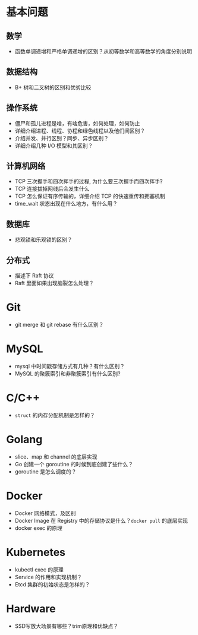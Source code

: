 
# 基本问题
## 数学
- 函数单调递增和严格单调递增的区别？从初等数学和高等数学的角度分别说明

## 数据结构
- B+ 树和二叉树的区别和优劣比较

## 操作系统
- 僵尸和孤儿进程是啥，有啥危害，如何处理，如何防止
- 详细介绍进程、线程、协程和绿色线程以及他们间区别？
- 介绍并发、并行区别？同步、异步区别？
- 详细介绍几种 I/O 模型和其区别？

## 计算机网络
- TCP 三次握手和四次挥手的过程, 为什么要三次握手而四次挥手?
- TCP 连接拔掉网线后会发生什么
- TCP 怎么保证有序传输的，详细介绍 TCP 的快速重传和拥塞机制
- time_wait 状态出现在什么地方，有什么用？

## 数据库
- 悲观锁和乐观锁的区别？

## 分布式
- 描述下 Raft 协议
- Raft 里面如果出现脑裂怎么处理？

# Git
- git merge 和 git rebase 有什么区别？

# MySQL
- mysql 中时间戳存储方式有几种？有什么区别？
- MySQL 的聚簇索引和非聚簇索引有什么区别?

# C/C++
- `struct` 的内存分配机制是怎样的？

# Golang
- slice、map 和 channel 的底层实现
- Go 创建一个 goroutine 的时候到底创建了些什么？
- goroutine 是怎么调度的？

# Docker
- Docker 网络模式，及区别
- Docker Image 在 Registry 中的存储协议是什么？`docker pull` 的底层实现
- docker exec 的原理

# Kubernetes
- kubectl exec 的原理
- Service 的作用和实现机制？
- Etcd 集群的初始状态是怎样的？

# Hardware
- SSD写放大场景有哪些？trim原理和优缺点？
